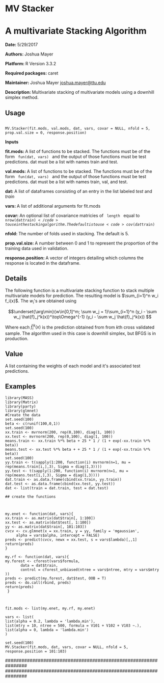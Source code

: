 
# MV Stacker

<h1> A multivariate Stacking Algorithm </h1>

<b> Date: </b> 5/29/2017

<b> Authors: </b> Joshua Mayer

<b> Platform: </b> R Version 3.3.2

<b> Required packages: </b>  caret

<b> Maintainer: </b> Joshua Mayer <emph> joshua.mayer@ttu.edu </emph> 

<b> Description: </b> Multivariate stacking of multivariate models using a downhill simplex method.

<h2> Usage </h2>

<code>
MV.Stacker(fit.mods, val.mods, dat, vars, covar = NULL, nfold = 5, prop.val.size = 0, response.position)
</code>

<b> Inputs </b>

<strong> fit.mods: </strong> A list of functions to be stacked. The functions must be of the form <code> fun(dat, vars) </code> and the output of those functions must be test predictions. dat must be a list with names train and test.

<strong> val.mods: </strong> A list of functions to be stacked. The functions must be of the form <code> fun(dat, vars) </code> and the output of those functions must be test predictions. dat must be a list with names train, val, and test.

<strong> dat: </strong> A list of dataframes consisting of an entry in the list labeled <i> test </i> and <i> train </i>

<strong> vars: </strong> A list of additional arguments for fit.mods

<strong> covar: </strong> An optional list of covariance matricies of <code> length </code> equal to <code>nrow(dat$train) </code>  to use in the stacking algorithm. The default is to use <code> cov(dat$train) </code>

<strong> nfold: </strong> The number of folds used in stacking. The default is 5.

<strong> prop.val.size: </strong> A number between 0 and 1 to represent the proportion of the training data used in validation.

<strong> response.position: </strong> A vector of integers detailing which columns the response is located in the dataframe.


<h2> Details </h2> 

The following function is a multivariate stacking function to stack multiple multivariate models for prediction. The resulting model is $\sum_{i=1}^n w_i f_i(x)$. The $w_i$'s are obtained using 

$$\underset{\arg\min}{w\in[0,1]^m; \sum w_j = 1}\sum_{i=1}^n (y_i - \sum w_j \hat{f}_j^k(x))^\top\Omega^{-1} (y_i - \sum w_j \hat{f}_j^k(x)) $$

Where each $\hat{f}_i^k(x)$ is the prediction obtained from from $k$th cross validated sample. The algorithm used in this case is downhill simplex, but BFGS is in production.

<h2> Value </h2> A list containing the weights of each model and it's associated test predictions. 

<h2> Examples </h2> 

    library(MASS)
    library(Matrix)
    library(party)
    library(glmnet)
    #Create the data
    set.seed(100)
    beta <- c(runif(100,0,1))  
    set.seed(100)    
    xx.train <- mvrnorm(200, rep(0,100), diag(1, 100))
    xx.test <- mvrnorm(200, rep(0,100), diag(1, 100))
    means.train <- xx.train %*% beta + 25 * 1 / (1 + exp(-xx.train %*% beta))
    means.test <- xx.test %*% beta + + 25 * 1 / (1 + exp(-xx.train %*% beta))
    set.seed(100)
    yy.train <- t(sapply(1:200, function(i) mvrnorm(n=1, mu = rep(means.train[i,],3), Sigma = diag(1,3))))
    yy.test <- t(sapply(1:200, function(i) mvrnorm(n=1, mu = rep(means.test[i,],3), Sigma = diag(1,3))))   
    dat.train <- as.data.frame(cbind(xx.train, yy.train))
    dat.test <- as.data.frame(cbind(xx.test, yy.test))
    dat <- list(train = dat.train, test = dat.test)
    
    ## create the functions
    
    
    
    my.enet <- function(dat, vars){
    xx.train <- as.matrix(dat$train[, 1:100])
    xx.test <- as.matrix(dat$test[, 1:100])
    yy <- as.matrix(dat$train[, 101:103])
    cvcv <- cv.glmnet(x = xx.train, y = yy, family = 'mgaussian',
         alpha = vars$alpha, intercept = FALSE)
    preds <- predict(cvcv, newx = xx.test, s = vars$lambda)[,,1]
    return(preds)
    }
    
    my.rf <- function(dat, vars){
    my.forest <- cforest(vars$formula, 
           data = dat$train,
           control = cforest_unbiased(ntree = vars$ntree, mtry = vars$mtry ))
    preds <- predict(my.forest, dat$test, OOB = T)
    preds <- do.call(rbind, preds)
    return(preds)
     }



    fit.mods <- list(my.enet, my.rf, my.enet)

    vars <- list(
    list(alpha = 0.2, lambda = 'lambda.min'),
    list(mtry = 10, ntree = 500, formula = V101 + V102 + V103 ~.),
    list(alpha = 0, lambda = 'lambda.min')
    )

    set.seed(100)
    MV.Stacker(fit.mods, dat, vars, covar = NULL, nfold = 5, response.position = 101:103)

################################################################
################################################################


